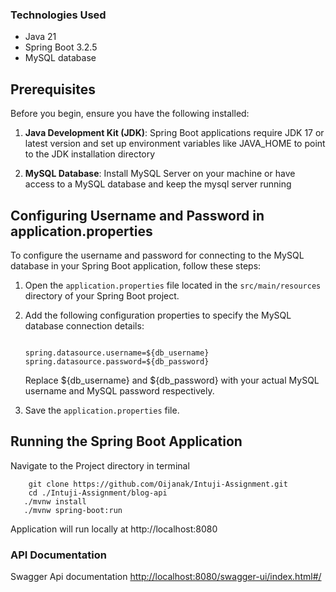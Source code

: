 ### Technologies Used

- Java 21
- Spring Boot 3.2.5
- MySQL database

## Prerequisites

Before you begin, ensure you have the following installed:

1. **Java Development Kit (JDK)**: Spring Boot applications require JDK 17 or latest version and set up environment variables like JAVA_HOME to point to the JDK installation directory

2. **MySQL Database**: Install MySQL Server on your machine or have access to a MySQL database and keep the mysql server running

## Configuring Username and Password in application.properties

To configure the username and password for connecting to the MySQL database in your Spring Boot application, follow these steps:

1. Open the `application.properties` file located in the `src/main/resources` directory of your Spring Boot project.

2. Add the following configuration properties to specify the MySQL database connection details:

   ```properties

   spring.datasource.username=${db_username}
   spring.datasource.password=${db_password}
   ```

   Replace ${db_username} and ${db_password} with your actual MySQL username and MySQL password respectively.

3. Save the `application.properties` file.

## Running the Spring Boot Application

Navigate to the Project directory in terminal

```
    git clone https://github.com/Oijanak/Intuji-Assignment.git
    cd ./Intuji-Assignment/blog-api
   ./mvnw install
   ./mvnw spring-boot:run
```

Application will run locally at http://localhost:8080

### API Documentation

Swagger Api documentation <http://localhost:8080/swagger-ui/index.html#/>
